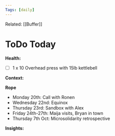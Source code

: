 ```yaml
---
Tags: [daily]
---
```

Related: [[Buffer]]
# ToDo Today

**Health:**
- [ ] 1 x 10 Overhead press with 15lb kettlebell

**Context:**


**Rope**
- Monday 20th: Call with Ronen
- Wednesday 22nd: Equinox
- Thursday 23rd: Sandbox with Alex
- Friday 24th-27th: Maija visits, Bryan in town
- Thursday 7th Oct: Microsolidarity retrospective

**Insights:**